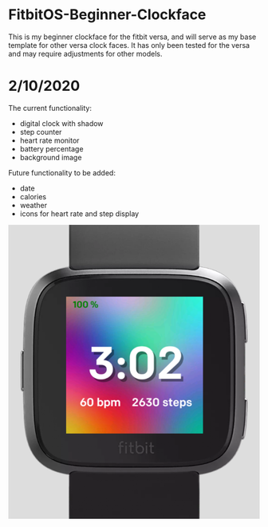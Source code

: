 # FitbitOS-Beginner-Clockface
This is my beginner clockface for the fitbit versa, and will serve as my base template for other versa clock faces. 
It has only been tested for the versa and may require adjustments for other models.

# 2/10/2020

The current functionality:
  - digital clock with shadow
  - step counter
  - heart rate monitor
  - battery percentage
  - background image
  
Future functionality to be added:
  - date
  - calories
  - weather
  - icons for heart rate and step display
  
![](/beginnerclock.png)
